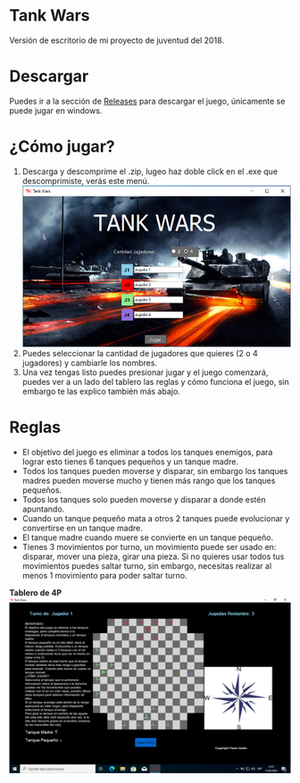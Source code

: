 # Tank Wars
Versión de escritorio de mi proyecto de juventud del 2018.

# Descargar
Puedes ir a la sección de [Releases](https://github.com/ElrohirGT/Tank-Wars/releases) para descargar el juego, únicamente se puede jugar en windows.

# ¿Cómo jugar?
1) Descarga y descomprime el .zip, lugeo haz doble click en el .exe que descomprimiste, verás este menú.
![Imagen de menú de inicio](images/SelectionScreen4P.png)
2) Puedes seleccionar la cantidad de jugadores que quieres (2 o 4 jugadores) y cambiarle los nombres.
3) Una vez tengas listo puedes presionar jugar y el juego comenzará, puedes ver a un lado del tablero las reglas y cómo funciona el juego, sin embargo te las explico también más abajo.

# Reglas
- El objetivo del juego es eliminar a todos los tanques enemigos, para lograr esto tienes 6 tanques pequeños y un tanque madre.
- Todos los tanques pueden moverse y disparar, sin embargo los tanques madres pueden moverse mucho y tienen más rango que los tanques pequeños.
- Todos los tanques solo pueden moverse y disparar a donde estén apuntando.
- Cuando un tanque pequeño mata a otros 2 tanques puede evolucionar y convertirse en un tanque madre.
- El tanque madre cuando muere se convierte en un tanque pequeño.
- Tienes 3 movimientos por turno, un movimiento puede ser usado en: disparar, mover una pieza, girar una pieza. Si no quieres usar todos tus movimientos puedes saltar turno, sin embargo, necesitas realizar al menos 1 movimiento para poder saltar turno.

**Tablero de 4P**
![Imagen tablero de 4P](images/MainGame4P.png)

